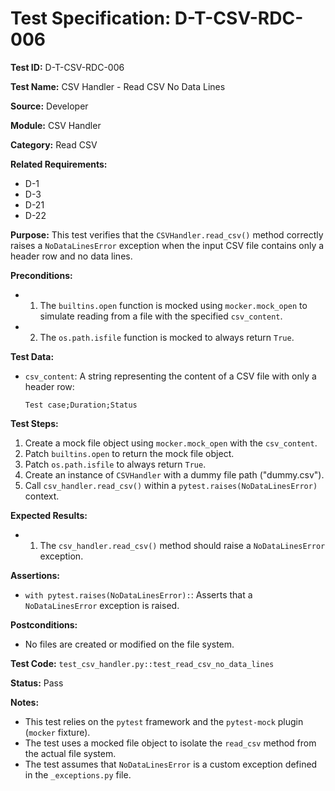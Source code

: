 # Test Specification: D-T-CSV-RDC-006

**Test ID:** D-T-CSV-RDC-006

**Test Name:** CSV Handler - Read CSV No Data Lines

**Source:** Developer

**Module:** CSV Handler

**Category:** Read CSV

**Related Requirements:**

*   D-1
*   D-3
*   D-21
*   D-22

**Purpose:**
This test verifies that the `CSVHandler.read_csv()` method correctly raises a `NoDataLinesError` exception when the input CSV file contains only a header row and no data lines.

**Preconditions:**

*   1) The `builtins.open` function is mocked using `mocker.mock_open` to simulate reading from a file with the specified `csv_content`.
*   2) The `os.path.isfile` function is mocked to always return `True`.

**Test Data:**

*   `csv_content`: A string representing the content of a CSV file with only a header row:
    ```csv
    Test case;Duration;Status
    ```

**Test Steps:**

1.  Create a mock file object using `mocker.mock_open` with the `csv_content`.
2.  Patch `builtins.open` to return the mock file object.
3.  Patch `os.path.isfile` to always return `True`.
4.  Create an instance of `CSVHandler` with a dummy file path ("dummy.csv").
5.  Call `csv_handler.read_csv()` within a `pytest.raises(NoDataLinesError)` context.

**Expected Results:**

*   1) The `csv_handler.read_csv()` method should raise a `NoDataLinesError` exception.

**Assertions:**

*   `with pytest.raises(NoDataLinesError):`: Asserts that a `NoDataLinesError` exception is raised.

**Postconditions:**

*   No files are created or modified on the file system.

**Test Code:** `test_csv_handler.py::test_read_csv_no_data_lines`

**Status:** Pass

**Notes:**

*   This test relies on the `pytest` framework and the `pytest-mock` plugin (`mocker` fixture).
*   The test uses a mocked file object to isolate the `read_csv` method from the actual file system.
*   The test assumes that `NoDataLinesError` is a custom exception defined in the `_exceptions.py` file.
